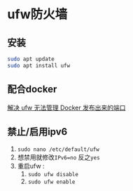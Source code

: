 # ufw防火墙

## 安装

```bash
sudo apt update
sudo apt install ufw
```

## 配合docker

[解决 ufw 无法管理 Docker 发布出来的端口](https://github.com/chaifeng/ufw-docker)

## 禁止/启用ipv6

1. `sudo nano /etc/default/ufw`
2. 想禁用就修改`IPv6=no` 反之`yes`
3. 重启ufw :
    1. `sudo ufw disable`
    2. `sudo ufw enable`
